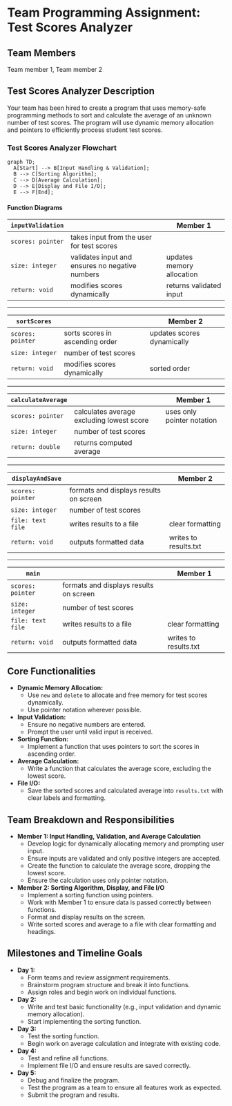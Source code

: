 # Team Programming Assignment: Test Scores Analyzer

## Team Members
Team member 1, Team member 2

## Test Scores Analyzer Description
Your team has been hired to create a program that uses memory-safe programming methods to sort and calculate the average of an unknown number of test scores. The program will use dynamic memory allocation and pointers to efficiently process student test scores.

### Test Scores Analyzer Flowchart
```mermaid
graph TD;
  A[Start] --> B[Input Handling & Validation];
  B --> C[Sorting Algorithm];
  C --> D[Average Calculation];
  D --> E[Display and File I/O];
  E --> F[End];
```

#### Function Diagrams

| `inputValidation`    |               |  Member 1  |
| ------------------ | ------------- | ---------- |
| `scores: pointer`   | takes input from the user for test scores |              |
| `size: integer`     | validates input and ensures no negative numbers | updates memory allocation |
| `return: void`      | modifies scores dynamically | returns validated input |
***
| `sortScores`        |               |  Member 2  |
| ------------------ | ------------- | ---------- |
| `scores: pointer`   | sorts scores in ascending order | updates scores dynamically |
| `size: integer`     | number of test scores |  |
| `return: void`      | modifies scores dynamically | sorted order |
***
| `calculateAverage`  |               |  Member 1  |
| ------------------ | ------------- | ---------- |
| `scores: pointer`   | calculates average excluding lowest score | uses only pointer notation |
| `size: integer`     | number of test scores |  |
| `return: double`    | returns computed average | |
***
| `displayAndSave`    |               |  Member 2  |
| ------------------ | ------------- | ---------- |
| `scores: pointer`   | formats and displays results on screen |  |
| `size: integer`     | number of test scores |  |
| `file: text file`   | writes results to a file | clear formatting |
| `return: void`      | outputs formatted data | writes to results.txt |
***
| `main`    |               |  Member 1  |
| ------------------ | ------------- | ---------- |
| `scores: pointer`   | formats and displays results on screen |  |
| `size: integer`     | number of test scores |  |
| `file: text file`   | writes results to a file | clear formatting |
| `return: void`      | outputs formatted data | writes to results.txt |
## Core Functionalities
- **Dynamic Memory Allocation:**
  - Use `new` and `delete` to allocate and free memory for test scores dynamically.
  - Use pointer notation wherever possible.
- **Input Validation:**
  - Ensure no negative numbers are entered.
  - Prompt the user until valid input is received.
- **Sorting Function:**
  - Implement a function that uses pointers to sort the scores in ascending order.
- **Average Calculation:**
  - Write a function that calculates the average score, excluding the lowest score.
- **File I/O:**
  - Save the sorted scores and calculated average into `results.txt` with clear labels and formatting.

## Team Breakdown and Responsibilities
- **Member 1: Input Handling, Validation, and Average Calculation**
  - Develop logic for dynamically allocating memory and prompting user input.
  - Ensure inputs are validated and only positive integers are accepted.
  - Create the function to calculate the average score, dropping the lowest score.
  - Ensure the calculation uses only pointer notation.
- **Member 2: Sorting Algorithm, Display, and File I/O**
  - Implement a sorting function using pointers.
  - Work with Member 1 to ensure data is passed correctly between functions.
  - Format and display results on the screen.
  - Write sorted scores and average to a file with clear formatting and headings.

## Milestones and Timeline Goals
- **Day 1:**
  - Form teams and review assignment requirements.
  - Brainstorm program structure and break it into functions.
  - Assign roles and begin work on individual functions.
- **Day 2:**
  - Write and test basic functionality (e.g., input validation and dynamic memory allocation).
  - Start implementing the sorting function.
- **Day 3:**
  - Test the sorting function.
  - Begin work on average calculation and integrate with existing code.
- **Day 4:**
  - Test and refine all functions.
  - Implement file I/O and ensure results are saved correctly.
- **Day 5:**
  - Debug and finalize the program.
  - Test the program as a team to ensure all features work as expected.
  - Submit the program and results.

